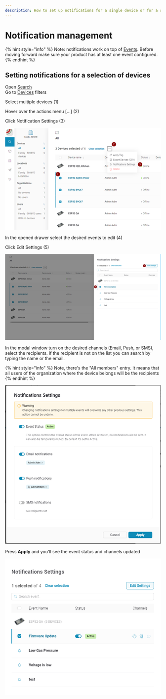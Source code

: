 ```yaml
---
description: How to set up notifications for a single device or for a selection of devices.
---
```


# Notification management

{% hint style="info" %}
Note: notifications work on top of [Events](../web-dashboard/for-developers/products/events.md). Before moving forward make sure your product has at least one event configured.
{% endhint %}

## Setting notifications for a selection of devices

Open [Search](../web-dashboard/for-developers/search/)  
Go to [Devices](../web-dashboard/for-developers/search/devices-1/) filters

Select multiple devices \(1\)

Hover over the actions menu \[...\] \(2\)

Click Notification Settings \(3\)

![](../.gitbook/assets/image%20%288%29%20%283%29%20%283%29%20%282%29%20%281%29%20%282%29.png)

In the opened drawer select the desired events to edit \(4\)

Click Edit Settings \(5\)

![](../.gitbook/assets/image%20%281%29.png)

In the modal window turn on the desired channels \(Email, Push, or SMS\), select the recipients. If the recipient is not on the list you can search by typing the name or the email.

{% hint style="info" %}
Note, there's the "All members" entry. It means that all users of the organization where the device belongs will be the recipients
{% endhint %}

![](../.gitbook/assets/image%20%285%29.png)

Press **Apply** and you'll see the event status and channels updated

![](../.gitbook/assets/image%20%286%29.png)

